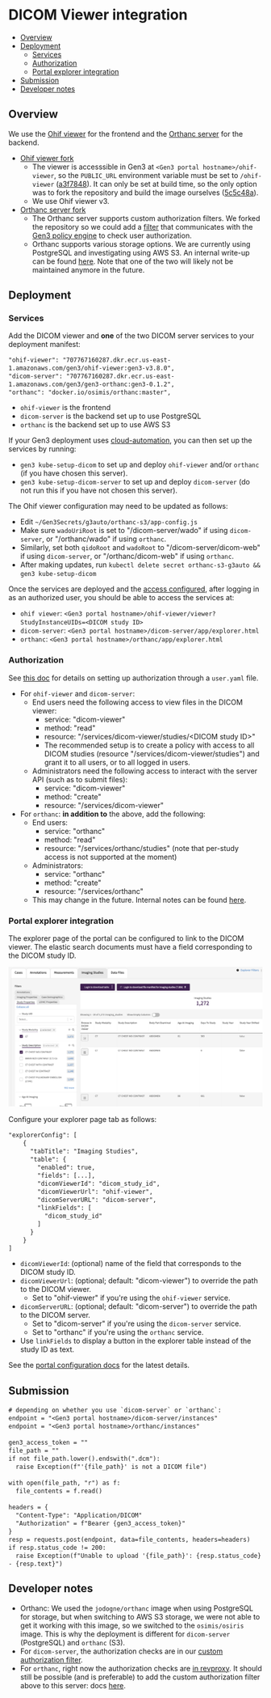 # DICOM Viewer integration

- [Overview](#overview)
- [Deployment](#deployment)
  - [Services](#services)
  - [Authorization](#authorization)
  - [Portal explorer integration](#portal-explorer-integration)
- [Submission](#submission)
- [Developer notes](#developer-notes)

## Overview

We use the [Ohif viewer](https://ohif.org) for the frontend and the [Orthanc server](https://www.orthanc-server.com) for the backend.

- [Ohif viewer fork](https://github.com/uc-cdis/viewers)
  - The viewer is accesssible in Gen3 at `<Gen3 portal hostname>/ohif-viewer`, so the `PUBLIC_URL` environment variable must be set to `/ohif-viewer` ([a3f7848](https://github.com/OHIF/Viewers/commit/a3f7848b2f00721a5f4ab994754d828fd00cdfb2)). It can only be set at build time, so the only option was to fork the repository and build the image ourselves ([5c5c48a](https://github.com/OHIF/Viewers/commit/5c5c48ac19e4294c38b8bb03691e1b4250c432ba)).
  - We use Ohif viewer v3.
- [Orthanc server fork](https://github.com/uc-cdis/OrthancDocker/tree/master-rebase)
  - The Orthanc server supports custom authorization filters. We forked the repository so we could add a [filter](https://github.com/uc-cdis/OrthancDocker/blob/gen3-0.1.2/orthanc-gen3/authz_filter.py) that communicates with the [Gen3 policy engine](https://github.com/uc-cdis/arborist) to check user authorization.
  - Orthanc supports various storage options. We are currently using PostgreSQL and investigating using AWS S3. An internal write-up can be found [here](https://docs.google.com/document/d/1QDf_xqwy1esGp1AV2D-or8R1PbMAx_YqMsWhbL0B3PM). Note that one of the two will likely not be maintained anymore in the future.

## Deployment

### Services

Add the DICOM viewer and **one** of the two DICOM server services to your deployment manifest:
```
"ohif-viewer": "707767160287.dkr.ecr.us-east-1.amazonaws.com/gen3/ohif-viewer:gen3-v3.8.0",
"dicom-server": "707767160287.dkr.ecr.us-east-1.amazonaws.com/gen3/gen3-orthanc:gen3-0.1.2",
"orthanc": "docker.io/osimis/orthanc:master",
```
- `ohif-viewer` is the frontend
- `dicom-server` is the backend set up to use PostgreSQL
- `orthanc` is the backend set up to use AWS S3

If your Gen3 deployment uses [cloud-automation](https://github.com/uc-cdis/cloud-automation), you can then set up the services by running:
- `gen3 kube-setup-dicom` to set up and deploy `ohif-viewer` and/or `orthanc` (if you have chosen this server).
- `gen3 kube-setup-dicom-server` to set up and deploy `dicom-server` (do not run this if you have not chosen this server).

The Ohif viewer configuration may need to be updated as follows:
- Edit `~/Gen3Secrets/g3auto/orthanc-s3/app-config.js`
- Make sure `wadoUriRoot` is set to "/dicom-server/wado" if using `dicom-server`, or "/orthanc/wado" if using `orthanc`.
- Similarly, set both `qidoRoot` and `wadoRoot` to "/dicom-server/dicom-web" if using `dicom-server`, or "/orthanc/dicom-web" if using `orthanc`.
- After making updates, run `kubectl delete secret orthanc-s3-g3auto && gen3 kube-setup-dicom`

Once the services are deployed and the [access configured](#authorization), after logging in as an authorized user, you should be able to access the services at:
- `ohif viewer`: `<Gen3 portal hostname>/ohif-viewer/viewer?StudyInstanceUIDs=<DICOM study ID>`
- `dicom-server`: `<Gen3 portal hostname>/dicom-server/app/explorer.html`
- `orthanc`: `<Gen3 portal hostname>/orthanc/app/explorer.html`

### Authorization

See [this doc](https://github.com/uc-cdis/fence/blob/f102fab/docs/additional_documentation/user.yaml_guide.md) for details on setting up authorization through a `user.yaml` file.

- For `ohif-viewer` and `dicom-server`:
  - End users need the following access to view files in the DICOM viewer:
    - service: "dicom-viewer"
    - method: "read"
    - resource: "/services/dicom-viewer/studies/\<DICOM study ID\>"
    - The recommended setup is to create a policy with access to all DICOM studies (resource "/services/dicom-viewer/studies") and grant it to all users, or to all logged in users.
  - Administrators need the following access to interact with the server API (such as to submit files):
    - service: "dicom-viewer"
    - method: "create"
    - resource: "/services/dicom-viewer"
- For `orthanc`: **in addition to** the above, add the following:
  - End users:
    - service: "orthanc"
    - method: "read"
    - resource: "/services/orthanc/studies" (note that per-study access is not supported at the moment)
  - Administrators:
    - service: "orthanc"
    - method: "create"
    - resource: "/services/orthanc"
  - This may change in the future. Internal notes can be found [here](https://ctds-planx.atlassian.net/browse/MIDRC-491?focusedCommentId=32788).

### Portal explorer integration

The explorer page of the portal can be configured to link to the DICOM viewer. The elastic search documents must have a field corresponding to the DICOM study ID.

![image info](portal_dicom_example.png)

Configure your explorer page tab as follows:
```
"explorerConfig": [
    {
      "tabTitle": "Imaging Studies",
      "table": {
        "enabled": true,
        "fields": [...],
        "dicomViewerId": "dicom_study_id",
        "dicomViewerUrl": "ohif-viewer",
        "dicomServerURL": "dicom-server",
        "linkFields": [
          "dicom_study_id"
        ]
      }
    }
]
```
- `dicomViewerId`: (optional) name of the field that corresponds to the DICOM study ID.
- `dicomViewerUrl`: (optional; default: "dicom-viewer") to override the path to the DICOM viewer.
  - Set to "ohif-viewer" if you're using the `ohif-viewer` service.
- `dicomServerURL`: (optional; default: "dicom-server") to override the path to the DICOM server.
  - Set to "dicom-server" if you're using the `dicom-server` service.
  - Set to "orthanc" if you're using the `orthanc` service.
- Use `linkFields` to display a button in the explorer table instead of the study ID as text.

See the [portal configuration docs](https://github.com/uc-cdis/data-portal/blob/master/docs/portal_config.md) for the latest details.

## Submission

```
# depending on whether you use `dicom-server` or `orthanc`:
endpoint = "<Gen3 portal hostname>/dicom-server/instances"
endpoint = "<Gen3 portal hostname>/orthanc/instances"

gen3_access_token = ""
file_path = ""
if not file_path.lower().endswith(".dcm"):
  raise Exception(f"'{file_path}' is not a DICOM file")

with open(file_path, "r") as f:
  file_contents = f.read()

headers = {
  "Content-Type": "Application/DICOM"
  "Authorization" = f"Bearer {gen3_access_token}"
}
resp = requests.post(endpoint, data=file_contents, headers=headers)
if resp.status_code != 200:
  raise Exception(f"Unable to upload '{file_path}': {resp.status_code} - {resp.text}")
```

## Developer notes

- Orthanc: We used the `jodogne/orthanc` image when using PostgreSQL for storage, but when switching to AWS S3 storage, we were not able to get it working with this image, so we switched to the `osimis/osiris` image. This is why the deployment is different for `dicom-server` (PostgreSQL) and `orthanc` (S3).
- For `dicom-server`, the authorization checks are in our [custom authorization filter](https://github.com/uc-cdis/OrthancDocker/blob/gen3-0.1.2/orthanc-gen3/authz_filter.py).
- For `orthanc`, right now the authorization checks are [in revproxy](https://github.com/uc-cdis/cloud-automation/blob/f197889/kube/services/revproxy/gen3.nginx.conf/orthanc-service.conf). It should still be possible (and is preferable) to add the custom authorization filter above to this server: docs [here](https://book.orthanc-server.com/plugins/authorization.html).
